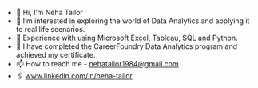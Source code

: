 - 👋 Hi, I’m Neha Tailor
- 👀 I’m interested in exploring the world of Data Analytics and applying it to real life scenarios. 
- 🌱 Experience with using Microsoft Excel, Tableau, SQL and Python.
- 💞️ I have completed the CareerFoundry Data Analytics program and achieved my certificate.
- 📫 How to reach me - nehatailor1984@gmail.com
- 🖇️ www.linkedin.com/in/neha-tailor

<!---
nehatailor/nehatailor is a ✨ special ✨ repository because its `README.md` (this file) appears on your GitHub profile.
You can click the Preview link to take a look at your changes.
--->
